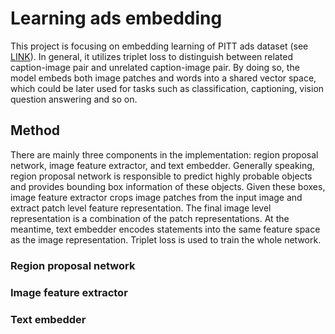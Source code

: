 # Learning ads embedding

This project is focusing on embedding learning of PITT ads dataset
(see [LINK](http://people.cs.pitt.edu/~kovashka/ads/)). In general, it utilizes
triplet loss to distinguish between related caption-image pair and unrelated
caption-image pair. By doing so, the model embeds both image patches and words
into a shared vector space, which could be later used for tasks such as
classification, captioning, vision question answering and so on.

## Method

There are mainly three components in the implementation: region proposal
network, image feature extractor, and text embedder. Generally speaking, region
proposal network is responsible to predict highly probable objects and provides
bounding box information of these objects. Given these boxes, image feature
extractor crops image patches from the input image and extract patch level
feature representation. The final image level representation is a combination of
the patch representations. At the meantime, text embedder encodes statements 
into the same feature space as the image representation. Triplet loss is used to
train the whole network.

### Region proposal network

### Image feature extractor

### Text embedder
